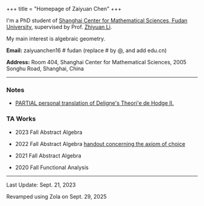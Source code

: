 +++
title = "Homepage of Zaiyuan Chen"
+++

I'm a PhD student of [Shanghai Center for Mathematical Sciences, Fudan University](https://scms.fudan.edu.cn/), supervised by Prof. [Zhiyuan Li](https://faculty.fudan.edu.cn/zhiyuanli/zh_CN/index.htm).

My main interest is algebraic geometry.

**Email:** zaiyuanchen16 # fudan (replace # by @, and add edu.cn)

**Address:** Room 404, Shanghai Center for Mathematical Sciences, 2005 Songhu Road, Shanghai, China

---

### Notes

- [PARTIAL personal translation of Deligne's Theori\'e de Hodge II.](hodgeii.pdf)

### TA Works

- 2023 Fall    Abstract Algebra

- 2022 Fall    Abstract Algebra    [handout concerning the axiom of choice](axiom_of_choice.pdf)

- 2021 Fall    Abstract Algebra

- 2020 Fall    Functional Analysis

---

Last Update: Sept. 21, 2023

Revamped using Zola on Sept. 29, 2025
